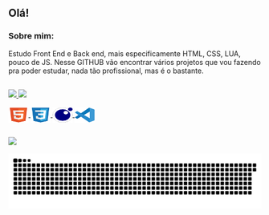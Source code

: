 ## Olá!


<div>
<h3>Sobre mim:</h3>
Estudo Front End e Back end, mais especificamente HTML, CSS, LUA, pouco de JS. Nesse GITHUB vão encontrar vários projetos que vou fazendo pra poder estudar, nada tão profissional, mas é o bastante.
</div>

##
 <div>
  <a href="https://https://github.com/oguxt">
  <img height="180em" src="https://github-readme-stats.vercel.app/api?username=PauloCastro17&show_icons=true&theme=dark&include_all_commits=true&count_private=true"/>
  <img height="180em" src="https://github-readme-stats.vercel.app/api/top-langs/?username=PauloCastro17&layout=compact&langs_count=7&theme=dark"/>
</div>
<div style="display: inline_block"><br>
  <img align="center" alt="Guxt-HTML" height="30" width="40" src="https://raw.githubusercontent.com/devicons/devicon/master/icons/html5/html5-original.svg">
  <img align="center" alt="Castro-CSS" height="30" width="40" src="https://raw.githubusercontent.com/devicons/devicon/master/icons/css3/css3-original.svg">
<!--   <img align="center" alt="Castro-PHP" height="30" width="40" src="https://github.com/devicons/devicon/blob/master/icons/php/php-original.svg"> -->
<!--   <img align="center" alt="Castro-MYSQL" height="30" width="40" src="https://github.com/devicons/devicon/blob/master/icons/mysql/mysql-original.svg"> -->
<!--   <img align="center" alt="Castro-FIGMA" height="30" width="40" src="https://github.com/devicons/devicon/blob/master/icons/figma/figma-original.svg"> -->
  <img align="center" alt="Catro-Lua" height="30" width="40" src="https://github.com/devicons/devicon/blob/master/icons/lua/lua-original.svg">
  <img align="center" alt="Catro-VSCODE" height="30" width="40" src="https://github.com/devicons/devicon/blob/master/icons/vscode/vscode-original.svg"> 
<!-- <img align="center" alt="Catro-React" height="30" width="40" src="https://github.com/devicons/devicon/blob/master/icons/react/react-original.svg">  -->
</div>
  
  ##
 
<div> 
  <a href="https://instagram.com/guxtt_011" target="_blank"><img src="https://img.shields.io/badge/-Instagram-%23E4405F?style=for-the-badge&logo=instagram&logoColor=white" target="_blank"></a>

  

  ![Snake animation](https://github.com/PauloCastro17/PauloCastro17/blob/output/github-contribution-grid-snake.svg)
 
</div>
